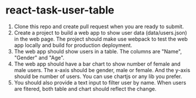 # react-task-user-table

1. Clone this repo and create pull request when you are ready to submit.
2. Create a project to build a web app to show user data (data/users.json) in the web page. The project should make use webpack to test the web app locally and build for production deployment.
3. The web app should show users in a table. The columns are "Name", "Gender" and "Age". 
4. The web app should have a bar chart to show number of female and male users. The x-axis should be gender, male or female. And the y-axis should be number of users. You can use chartjs or any lib you prefer.
5. You should also provide a text input to filter user by name. When users are fitered, both table and chart should reflect the change.
